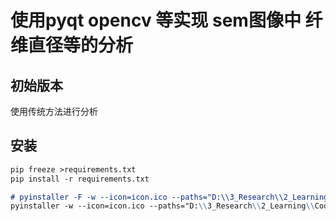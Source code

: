 # 使用pyqt opencv 等实现 sem图像中 纤维直径等的分析
## 初始版本
使用传统方法进行分析

## 安装
```markdown
pip freeze >requirements.txt
pip install -r requirements.txt

# pyinstaller -F -w --icon=icon.ico --paths="D:\\3_Research\\2_Learning\\Codes\\Python\\QTProjects\\venv" mainWindow.py
pyinstaller -w --icon=icon.ico --paths="D:\\3_Research\\2_Learning\\Codes\\Python\\QTProjects\\venv\\site-packages\\cv2" mainWindow.py
```